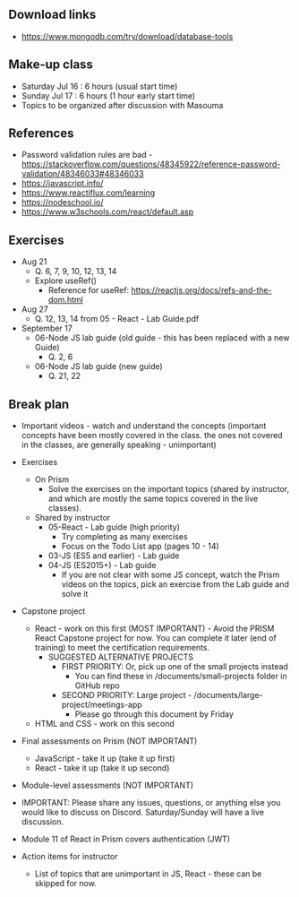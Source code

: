 ## Download links
- https://www.mongodb.com/try/download/database-tools

## Make-up class
- Saturday Jul 16 : 6 hours (usual start time)
- Sunday Jul 17 : 6 hours (1 hour early start time)
- Topics to be organized after discussion with Masouma

## References
- Password validation rules are bad - https://stackoverflow.com/questions/48345922/reference-password-validation/48346033#48346033
- https://javascript.info/
- https://www.reactiflux.com/learning
- https://nodeschool.io/
- https://www.w3schools.com/react/default.asp

## Exercises
- Aug 21
    - Q. 6, 7, 9, 10, 12, 13, 14
    - Explore useRef()
        - Reference for useRef: https://reactjs.org/docs/refs-and-the-dom.html
- Aug 27
    - Q. 12, 13, 14 from 05 - React - Lab Guide.pdf
- September 17
    - 06-Node JS lab guide (old guide - this has been replaced with a new Guide)
        - Q. 2, 6
    - 06-Node JS lab guide (new guide)
        - Q. 21, 22

## Break plan
- Important videos - watch and understand the concepts (important concepts have been mostly covered in the class. the ones not covered in the classes, are generally speaking - unimportant)
- Exercises
    - On Prism
        - Solve the exercises on the important topics (shared by instructor, and which are mostly the same topics covered in the live classes).
    - Shared by instructor
        - 05-React - Lab guide (high priority)
            - Try completing as many exercises
            - Focus on the Todo List app (pages 10 - 14)
        - 03-JS (ES5 and earlier) - Lab guide
        - 04-JS (ES2015+) - Lab guide
            - If you are not clear with some JS concept, watch the Prism videos on the topics, pick an exercise from the Lab guide and solve it
- Capstone project
    - React - work on this first (MOST IMPORTANT) - Avoid the PRISM React Capstone project for now. You can complete it later (end of training) to meet the certification requirements.
        - SUGGESTED ALTERNATIVE PROJECTS
            - FIRST PRIORITY: Or, pick up one of the small projects instead
                - You can find these in /documents/small-projects folder in GitHub repo
            - SECOND PRIORITY: Large project - /documents/large-project/meetings-app
                - Please go through this document by Friday
    - HTML and CSS - work on this second
- Final assessments on Prism (NOT IMPORTANT)
    - JavaScript - take it up (take it up first)
    - React - take it up (take it up second)
- Module-level assessments (NOT IMPORTANT)
- IMPORTANT: Please share any issues, questions, or anything else you would like to discuss on Discord. Saturday/Sunday will have a live discussion.
- Module 11 of React in Prism covers authentication (JWT)

- Action items for instructor
    - List of topics that are unimportant in JS, React - these can be skipped for now.